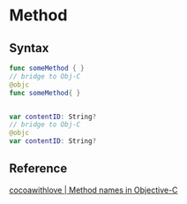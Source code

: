 
# Method



## Syntax

```swift
func someMethod { }
// bridge to Obj-C
@objc 
func someMethod{ }


var contentID: String?
// bridge to Obj-C
@objc 
var contentID: String?
```

## Reference

[cocoawithlove | Method names in Objective-C](https://www.cocoawithlove.com/2009/06/method-names-in-objective-c.html)
